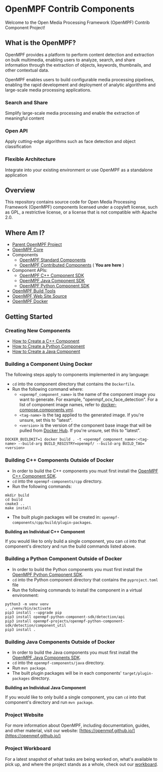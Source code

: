 # OpenMPF Contrib Components

Welcome to the Open Media Processing Framework (OpenMPF) Contrib Component Project!

## What is the OpenMPF?

OpenMPF provides a platform to perform content detection and extraction on bulk multimedia, enabling users to analyze, search, and share information through the extraction of objects, keywords, thumbnails, and other contextual data.

OpenMPF enables users to build configurable media processing pipelines, enabling the rapid development and deployment of analytic algorithms and large-scale media processing applications.

### Search and Share

Simplify large-scale media processing and enable the extraction of meaningful content

### Open API

Apply cutting-edge algorithms such as face detection and object classification

### Flexible Architecture

Integrate into your existing environment or use OpenMPF as a standalone application

## Overview

This repository contains source code for Open Media Processing Framework (OpenMPF) components licensed under a copyleft license, such as GPL, a restrictive license, or a license that is not compatible with Apache 2.0.

## Where Am I?

- [Parent OpenMPF Project](https://github.com/openmpf/openmpf-projects)
- [OpenMPF Core](https://github.com/openmpf/openmpf)
- Components
    * [OpenMPF Standard Components](https://github.com/openmpf/openmpf-components)
    * [OpenMPF Contributed Components](https://github.com/openmpf/openmpf-contrib-components) ( **You are here** )
- Component APIs:
    * [OpenMPF C++ Component SDK](https://github.com/openmpf/openmpf-cpp-component-sdk)
    * [OpenMPF Java Component SDK](https://github.com/openmpf/openmpf-java-component-sdk)
    * [OpenMPF Python Component SDK](https://github.com/openmpf/openmpf-python-component-sdk)
- [OpenMPF Build Tools](https://github.com/openmpf/openmpf-build-tools)
- [OpenMPF Web Site Source](https://github.com/openmpf/openmpf.github.io)
- [OpenMPF Docker](https://github.com/openmpf/openmpf-docker)

## Getting Started

### Creating New Components

- [How to Create a C++ Component](https://openmpf.github.io/docs/site/CPP-Batch-Component-API/index.html#getting-started)
- [How to Create a Python Component](https://openmpf.github.io/docs/site/Python-Batch-Component-API/index.html#how-to-create-a-python-component)
- [How to Create a Java Component](https://openmpf.github.io/docs/site/Java-Batch-Component-API/index.html#getting-started)

### Building a Component Using Docker

The following steps apply to components implemented in any language:

- `cd` into the component directory that contains the `Dockerfile`.
- Run the following command where:
  - `<openmpf_component_name>` is the name of the component image you want to generate. For example, "openmpf_ocv_face_detection". For a list of component image names, refer to [docker-compose.components.yml](https://github.com/openmpf/openmpf-docker/blob/master/docker-compose.components.yml).
  - `<tag-name>` is the tag applied to the generated image. If you're unsure, set this to "latest".
  - `<version>` is the version of the component base image that will be pulled from [Docker Hub](https://hub.docker.com/u/openmpf). If you're unsure, set this to "latest".
```
DOCKER_BUILDKIT=1 docker build . -t <openmpf_component_name>:<tag-name> --build-arg BUILD_REGISTRY=openmpf/ --build-arg BUILD_TAG=<version>
```

### Building C++ Components Outside of Docker

- In order to build the C++ components you must first install the [OpenMPF C++ Component SDK](https://github.com/openmpf/openmpf-cpp-component-sdk#build-and-install-the-component-sdk).
- `cd` into the `openmpf-components/cpp` directory.
- Run the following commands:
```
mkdir build
cd build
cmake3 ..
make install
```

- The built plugin packages will be created in: `openmpf-components/cpp/build/plugin-packages`.

**Building an Individual C++ Component**

If you would like to only build a single component, you can `cd` into that component's directory and run the build commands listed above.

### Building a Python Component Outside of Docker

- In order to build the Python components you must first install the [OpenMPF Python Component SDK](https://github.com/openmpf/openmpf-python-component-sdk#build-and-install-the-component-sdk).
- `cd` into the Python component directory that contains the `pyproject.toml` file
- Run the following commands to install the component in a virtual environment:
```
python3 -m venv venv
. ./venv/bin/activate
pip3 install --upgrade pip
pip3 install openmpf-python-component-sdk/detection/api
pip3 install openmpf-projects/openmpf-python-component-sdk/detection/component_util
pip3 install .
```

### Building Java Components Outside of Docker

- In order to build the Java components you must first install the [OpenMPF Java Components SDK](https://github.com/openmpf/openmpf-java-component-sdk#build-and-install-the-component-sdk).
- `cd` into the `openmpf-components/java` directory.
- Run `mvn package`.
- The built plugin packages will be in each components' `target/plugin-packages` directory.

**Building an Individual Java Component**

If you would like to only build a single component, you can `cd` into that component's directory and run `mvn package`.

### Project Website

For more information about OpenMPF, including documentation, guides, and other material, visit our website: [https://openmpf.github.io/](https://openmpf.github.io/)

### Project Workboard

For a latest snapshot of what tasks are being worked on, what's available to pick up, and where the project stands as a whole, check out our [workboard](https://github.com/orgs/openmpf/projects/11).


